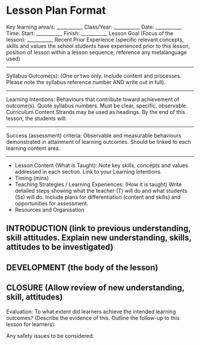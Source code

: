 # Lesson Plan Format
Key learning area/s: ___________
Class/Year: ___________
Date: ___________
Time: Start: ___________  Finish: ___________
Lesson Goal  (Focus of the lesson): ___________
Recent Prior Experience (specific relevant concepts, skills and values the school students have experienced prior to this lesson, position of lesson within a lesson sequence, reference any metalanguage used)
___________
Syllabus Outcome(s):
(One or two only. Include content and processes. Please note the syllabus reference number AND write out in full).
___________

Learning Intentions:
Behaviours that contribute toward achievement of outcome(s). 
Quote syllabus numbers. Must be clear, specific, observable.
Curriculum Content Strands may be used as headings.
By the end of this lesson, the students will:
___________

Success (assessment) criteria:
Observable and measurable behaviours demonstrated in attainment of learning outcomes. 
Should be linked to each learning content area.
___________

* Lesson Content (What is Taught):
Note key skills, concepts and values addressed in each section. Link to your Learning Intentions.
* Timing (mins)
* Teaching Strategies / Learning Experiences:
(How it is taught)
Write detailed steps showing what the teacher (T) will do and what students (Ss) will do. Include plans for differentiation (content and skills) and opportunities for assessment.
* Resources and Organisation

## INTRODUCTION (link to previous understanding, skill attitudes. Explain new understanding, skills, attitudes to be investigated)
## DEVELOPMENT (the body of the lesson)
## CLOSURE (Allow review of new understanding, skill, attitudes)

Evaluation: To what extent did learners achieve the intended learning outcomes? (Describe the evidence of this. Outline the follow-up to this lesson for learners).

Any safety issues to be considered:
